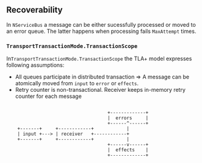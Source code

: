 ## Recoverability

In `NServiceBus` a message can be either sucessfully processed or moved to an error queue. The latter happens when processing fails `MaxAttempt` times.

### `TransportTransactionMode.TransactionScope`

In`TransportTransactionMode.TransactionScope` the TLA+ model expresses following assumptions:

 * All queues participate in distributed transaction => A message can be atomically moved from `input` to `error` or `effects`. 
 * Retry counter is non-transactional. Receiver keeps in-memory retry counter for each message  


```

                                     +-------------+
                                     |  errors     |
                                     +------^------+
    +-------+     +------------+            |
    | input +---> | receiver   +------------+
    +-------+     +------------+            |
                                     +------v------+
                                     |  effects    |
                                     +-------------+
 ```
